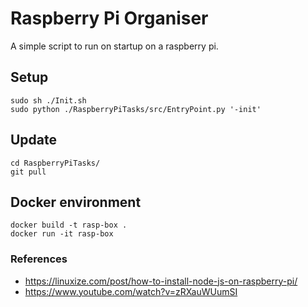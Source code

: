 # Raspberry Pi Organiser
A simple script to run on startup on a raspberry pi.

## Setup
```
sudo sh ./Init.sh
sudo python ./RaspberryPiTasks/src/EntryPoint.py '-init'
```

## Update
```
cd RaspberryPiTasks/
git pull
```

## Docker environment
```
docker build -t rasp-box .
docker run -it rasp-box
```

### References
- https://linuxize.com/post/how-to-install-node-js-on-raspberry-pi/
- https://www.youtube.com/watch?v=zRXauWUumSI
